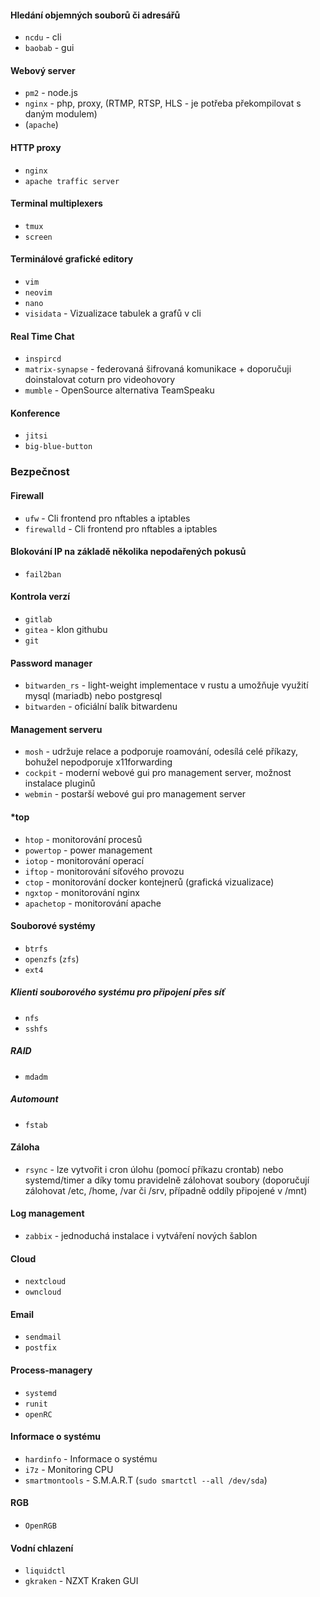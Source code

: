 #### Hledání objemných souborů či adresářů
* `ncdu` - cli
* `baobab` - gui

#### Webový server
* `pm2` - node.js
* `nginx` - php, proxy, (RTMP, RTSP, HLS - je potřeba překompilovat s daným modulem)
* (`apache`)

#### HTTP proxy
* `nginx`
* `apache traffic server`

#### Terminal multiplexers
* `tmux`
* `screen`

#### Terminálové grafické editory
* `vim`
* `neovim`
* `nano`
* `visidata` - Vizualizace tabulek a grafů v cli

#### Real Time Chat
* `inspircd`
* `matrix-synapse` - federovaná šifrovaná komunikace + doporučuji doinstalovat coturn pro videohovory
* `mumble` - OpenSource alternativa TeamSpeaku

#### Konference
* `jitsi`
* `big-blue-button`

### Bezpečnost
#### Firewall
- `ufw` - Cli frontend pro nftables a iptables
- `firewalld` - Cli frontend pro nftables a iptables

#### Blokování IP na základě několika nepodařených pokusů
- `fail2ban`

#### Kontrola verzí
* `gitlab`
* `gitea` - klon githubu
* `git`

#### Password manager
* `bitwarden_rs` - light-weight implementace v rustu a umožňuje využití mysql (mariadb) nebo postgresql
* `bitwarden` - oficiální balík bitwardenu

#### Management serveru
* `mosh` - udržuje relace a podporuje roamování, odesílá celé příkazy, bohužel nepodporuje x11forwarding
* `cockpit` - moderní webové gui pro management server, možnost instalace pluginů
* `webmin` - postarší webové gui pro management server

#### \*top
* `htop` - monitorování procesů
* `powertop` - power management
* `iotop` - monitorování operací
* `iftop` - monitorování síťového provozu
* `ctop` - monitorování docker kontejnerů (grafická vizualizace)
* `ngxtop` - monitorování nginx
* `apachetop` - monitorování apache

#### Souborové systémy
* `btrfs`
* `openzfs` (`zfs`)
* `ext4`

##### Klienti souborového systému pro připojení přes síť
* `nfs`
* `sshfs`

##### RAID
* `mdadm`

##### Automount
* `fstab`

#### Záloha
* `rsync` - lze vytvořit i cron úlohu (pomocí příkazu crontab) nebo systemd/timer a díky tomu pravidelně zálohovat soubory (doporučují zálohovat /etc, /home, /var či /srv, případně oddíly připojené v /mnt)

#### Log management
* `zabbix` - jednoduchá instalace i vytváření nových šablon

#### Cloud
* `nextcloud`
* `owncloud`

#### Email
* `sendmail`
* `postfix`

#### Process-managery
* `systemd`
* `runit`
* `openRC`

#### Informace o systému
* `hardinfo` - Informace o systému
* `i7z` - Monitoring CPU
* `smartmontools` - S.M.A.R.T (`sudo smartctl --all /dev/sda`)

#### RGB
* `OpenRGB`

#### Vodní chlazení
* `liquidctl`
* `gkraken` - NZXT Kraken GUI

